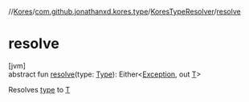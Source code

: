 //[Kores](../../../index.md)/[com.github.jonathanxd.kores.type](../index.md)/[KoresTypeResolver](index.md)/[resolve](resolve.md)

# resolve

[jvm]\
abstract fun [resolve](resolve.md)(type: [Type](https://docs.oracle.com/javase/8/docs/api/java/lang/reflect/Type.html)): Either<[Exception](https://kotlinlang.org/api/latest/jvm/stdlib/kotlin/-exception/index.html), out [T](index.md)>

Resolves [type](resolve.md) to [T](index.md)
